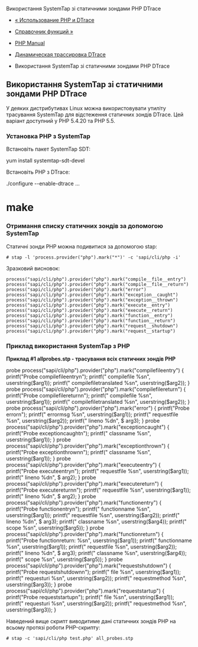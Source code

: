Використання SystemTap зі статичними зондами PHP DTrace

-   [« Использование PHP и DTrace](features.dtrace.dtrace.html)
    
-   [Справочник функций »](funcref.html)
    
-   [PHP Manual](index.html)
    
-   [Динамическая трассировка DTrace](features.dtrace.html)
    
-   Використання SystemTap зі статичними зондами PHP DTrace
    

## Використання SystemTap зі статичними зондами PHP DTrace

У деяких дистрибутивах Linux можна використовувати утиліту трасування SystemTap для відстеження статичних зондів DTrace. Цей варіант доступний у PHP 5.4.20 та PHP 5.5.

### Установка PHP з SystemTap

Встановіть пакет SystemTap SDT:

yum install systemtap-sdt-devel

Встановіть PHP з DTrace:

./configure --enable-dtrace ...

# make

### Отримання списку статичних зондів за допомогою SystemTap

Статичні зонди PHP можна подивитися за допомогою stap:

```
# stap -l 'process.provider("php").mark("*")' -c 'sapi/cli/php -i'
```

Зразковий висновок:

```
process("sapi/cli/php").provider("php").mark("compile__file__entry")
process("sapi/cli/php").provider("php").mark("compile__file__return")
process("sapi/cli/php").provider("php").mark("error")
process("sapi/cli/php").provider("php").mark("exception__caught")
process("sapi/cli/php").provider("php").mark("exception__thrown")
process("sapi/cli/php").provider("php").mark("execute__entry")
process("sapi/cli/php").provider("php").mark("execute__return")
process("sapi/cli/php").provider("php").mark("function__entry")
process("sapi/cli/php").provider("php").mark("function__return")
process("sapi/cli/php").provider("php").mark("request__shutdown")
process("sapi/cli/php").provider("php").mark("request__startup")
```

### Приклад використання SystemTap з PHP

**Приклад #1 allprobes.stp - трасування всіх статичних зондів PHP**

probe process("sapi/cli/php").provider("php").mark("compilefileentry") { printf("Probe compilefileentryn"); printf(" compilefile %sn", userstring($arg1)); printf(" compilefiletranslated %sn", userstring($arg2)); } probe process("sapi/cli/php").provider("php").mark("compilefilereturn") { printf("Probe compilefilereturnn"); printf(" compilefile %sn", userstring($arg1)); printf(" compilefiletranslated %sn", userstring($arg2)); } probe process("sapi/cli/php").provider("php").mark("error") { printf("Probe errorn"); printf(" errormsg %sn", userstring($arg1)); printf(" requestfile %sn", userstring($arg2)); printf(" lineno %dn", $ arg3); } probe process("sapi/cli/php").provider("php").mark("exceptioncaught") { printf("Probe exceptioncaughtn"); printf(" classname %sn", userstring($arg1)); } probe process("sapi/cli/php").provider("php").mark("exceptionthrown") { printf("Probe exceptionthrownn"); printf(" classname %sn", userstring($arg1)); } probe process("sapi/cli/php").provider("php").mark("executeentry") { printf("Probe executeentryn"); printf(" requestfile %sn", userstring($arg1)); printf(" lineno %dn", $ arg2); } probe process("sapi/cli/php").provider("php").mark("executereturn") { printf("Probe executereturnn"); printf(" requestfile %sn", userstring($arg1)); printf(" lineno %dn", $ arg2); } probe process("sapi/cli/php").provider("php").mark("functionentry") { printf("Probe functionentryn"); printf(" functionname %sn", userstring($arg1)); printf(" requestfile %sn", userstring($arg2)); printf(" lineno %dn", $ arg3); printf(" classname %sn", userstring($arg4)); printf(" scope %sn", userstring($arg5)); } probe process("sapi/cli/php").provider("php").mark("functionreturn") { printf("Probe functionreturn: %sn", userstring($arg1)); printf(" functionname %sn", userstring($arg1)); printf(" requestfile %sn", userstring($arg2)); printf(" lineno %dn", $ arg3); printf(" classname %sn", userstring($arg4)); printf(" scope %sn", userstring($arg5)); } probe process("sapi/cli/php").provider("php").mark("requestshutdown") { printf("Probe requestshutdownn"); printf(" file %sn", userstring($arg1)); printf(" requesturi %sn", userstring($arg2)); printf(" requestmethod %sn", userstring($arg3)); } probe process("sapi/cli/php").provider("php").mark("requeststartup") { printf("Probe requeststartupn"); printf(" file %sn", userstring($arg1)); printf(" requesturi %sn", userstring($arg2)); printf(" requestmethod %sn", userstring($arg3)); }

Наведений вище скрипт виводитиме дані статичних зондів PHP на всьому протязі роботи PHP-скрипту:

```
# stap -c 'sapi/cli/php test.php' all_probes.stp
```